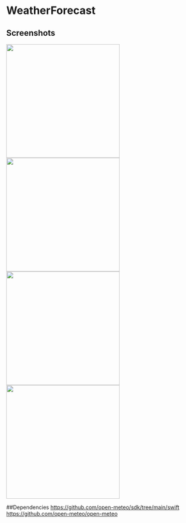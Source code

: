 # WeatherForecast



## Screenshots
<div>
  <img src=https://github.com/user-attachments/assets/97ba3351-5128-479d-b80a-eec344b2539c width=300>
  <img src=https://github.com/user-attachments/assets/c26882a0-ba40-4b67-9be7-fca086bedb5c width=300>
  <img src=https://github.com/user-attachments/assets/b20019fb-b2c8-4229-86cf-812b1c3cf9df width=300>
  <img src=https://github.com/user-attachments/assets/5823d5fd-f881-439b-90f8-701d7b6e5324 width=300>


</div>

##Dependencies
https://github.com/open-meteo/sdk/tree/main/swift
https://github.com/open-meteo/open-meteo

